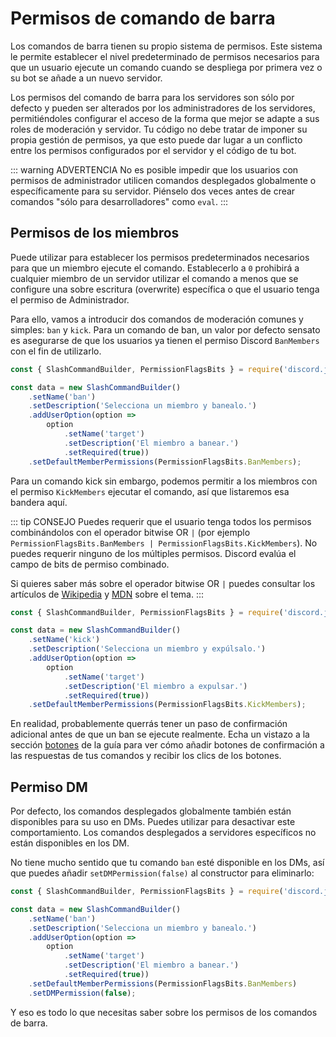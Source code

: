 # Permisos de comando de barra

Los comandos de barra tienen su propio sistema de permisos. Este sistema le permite establecer el nivel predeterminado de permisos necesarios para que un usuario ejecute un comando cuando se despliega por primera vez o su bot se añade a un nuevo servidor.

Los permisos del comando de barra para los servidores son sólo por defecto y pueden ser alterados por los administradores de los servidores, permitiéndoles configurar el acceso de la forma que mejor se adapte a sus roles de moderación y servidor. Tu código no debe tratar de imponer su propia gestión de permisos, ya que esto puede dar lugar a un conflicto entre los permisos configurados por el servidor y el código de tu bot.

::: warning ADVERTENCIA
No es posible impedir que los usuarios con permisos de administrador utilicen comandos desplegados globalmente o específicamente para su servidor. Piénselo dos veces antes de crear comandos "sólo para desarrolladores" como `eval`.
:::

## Permisos de los miembros

Puede utilizar <DocsLink section="builders" path="class/SlashCommandBuilder?scrollTo=setDefaultMemberPermissions" type="method" /> para establecer los permisos predeterminados necesarios para que un miembro ejecute el comando. Establecerlo a `0` prohibirá a cualquier miembro de un servidor utilizar el comando a menos que se configure una sobre escritura (overwrite) específica o que el usuario tenga el permiso de Administrador.

Para ello, vamos a introducir dos comandos de moderación comunes y simples: `ban` y `kick`. Para un comando de ban, un valor por defecto sensato es asegurarse de que los usuarios ya tienen el permiso Discord `BanMembers` con el fin de utilizarlo.

```js {11}
const { SlashCommandBuilder, PermissionFlagsBits } = require('discord.js');

const data = new SlashCommandBuilder()
	.setName('ban')
	.setDescription('Selecciona un miembro y banealo.')
	.addUserOption(option =>
		option
			.setName('target')
			.setDescription('El miembro a banear.')
			.setRequired(true))
	.setDefaultMemberPermissions(PermissionFlagsBits.BanMembers);
```

Para un comando kick sin embargo, podemos permitir a los miembros con el permiso `KickMembers` ejecutar el comando, así que listaremos esa bandera aquí.

::: tip CONSEJO
Puedes requerir que el usuario tenga todos los permisos combinándolos con el operador bitwise OR `|` (por ejemplo `PermissionFlagsBits.BanMembers | PermissionFlagsBits.KickMembers`).
No puedes requerir ninguno de los múltiples permisos. Discord evalúa el campo de bits de permiso combinado.

Si quieres saber más sobre el operador bitwise OR `|` puedes consultar los artículos de [Wikipedia](https://en.wikipedia.org/wiki/Bitwise_operation#OR) y [MDN](https://developer.mozilla.org/en-US/docs/Web/JavaScript/Reference/Operators/Bitwise_OR) sobre el tema.
:::

```js {11}
const { SlashCommandBuilder, PermissionFlagsBits } = require('discord.js');

const data = new SlashCommandBuilder()
	.setName('kick')
	.setDescription('Selecciona un miembro y expúlsalo.')
	.addUserOption(option =>
		option
			.setName('target')
			.setDescription('El miembro a expulsar.')
			.setRequired(true))
	.setDefaultMemberPermissions(PermissionFlagsBits.KickMembers);
```

En realidad, probablemente querrás tener un paso de confirmación adicional antes de que un ban se ejecute realmente. Echa un vistazo a la sección [botones](/interactions/buttons.html) de la guía para ver cómo añadir botones de confirmación a las respuestas de tus comandos y recibir los clics de los botones.

## Permiso DM

Por defecto, los comandos desplegados globalmente también están disponibles para su uso en DMs. Puedes utilizar <DocsLink section="builders" path="class/SlashCommandBuilder?scrollTo=setDMPermission" type="method" /> para desactivar este comportamiento. Los comandos desplegados a servidores específicos no están disponibles en los DM.

No tiene mucho sentido que tu comando `ban` esté disponible en los DMs, así que puedes añadir `setDMPermission(false)` al constructor para eliminarlo:

```js {11-12}
const { SlashCommandBuilder, PermissionFlagsBits } = require('discord.js');

const data = new SlashCommandBuilder()
	.setName('ban')
	.setDescription('Selecciona un miembro y banealo.')
	.addUserOption(option =>
		option
			.setName('target')
			.setDescription('El miembro a banear.')
			.setRequired(true))
	.setDefaultMemberPermissions(PermissionFlagsBits.BanMembers)
	.setDMPermission(false);
```

Y eso es todo lo que necesitas saber sobre los permisos de los comandos de barra.
